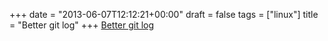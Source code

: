 +++
date = "2013-06-07T12:12:21+00:00"
draft = false
tags = ["linux"]
title = "Better git log"
+++
[Better git log](https://coderwall.com/p/euwpig)